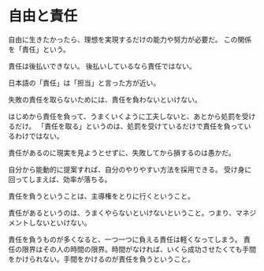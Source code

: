 # 自由と責任

自由に生きたかったら、理想を実現するだけの能力や努力が必要だ。
この関係を「責任」という。

責任は後払いできない。
後払いしているなら責任ではない。

日本語の「責任」は「担当」と言った方が近い。

失敗の責任を取らないためには、責任を負わないといけない。

はじめから責任を負って、うまくいくように工夫しないと、あとから処罰を受けるだけ。
「責任を取る」というのは、処罰を受けているだけで責任を負っているわけではない。

責任があるのに現実を見ようとせずに、失敗してから損するのは愚かだ。

自分から能動的に提案すれば、自分のやりやすい方法を採用できる。
受け身に回ってしまえば、効率が落ちる。

責任を負うということは、主導権をとりに行くということ。

責任があるというのは、うまくやらないといけないということ。つまり、マネジメントしないといけない。

責任を負うものが多くなると、一つ一つに負える責任は軽くなってしまう。
責任の限界はその人の時間の限界。時間がなければ、いくら成功させたくても手間をかけられない。手間をかけるのが責任を負うということ。
